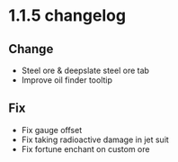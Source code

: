 # 1.1.5 changelog

## Change
- Steel ore & deepslate steel ore tab
- Improve oil finder tooltip

## Fix
- Fix gauge offset
- Fix taking radioactive damage in jet suit
- Fix fortune enchant on custom ore